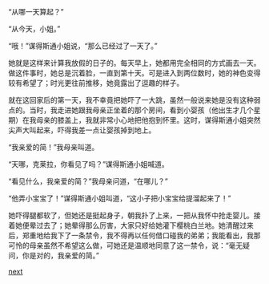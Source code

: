 
“从哪一天算起？”

“从今天，小姐。”

“哦！”谋得斯通小姐说，“那么已经过了一天了。”

她就是这样来计算我放假的日子的。每天早上，她都用完全相同的方式画去一天。做这件事时，她总是沉着脸，一直到第十天。可是进入到两位数时，她的神色变得较有希望了；时光更往前推移，她竟露出了逗趣的样子。

就在这回家后的第一天，我不幸竟把她吓了一大跳，虽然一般说来她是没有这种弱点的。当时，我走进她跟我母亲正坐着的那个房间，看到小婴孩（他出生才几个星期）在我母亲的膝盖上，我就非常小心地把他抱到怀里。这时，谋得斯通小姐突然尖声大叫起来，吓得我差一点让婴孩掉到地上。

“我亲爱的简！”我母亲叫道。

“天哪，克莱拉，你看见了吗？”谋得斯通小姐喊道。

“看见什么，我亲爱的简？”我母亲问道，“在哪儿？”

“他弄小宝宝了！”谋得斯通小姐叫道，“这小子把小宝宝给提溜起来了！”

她吓得腿都软了，但她还是挺起身子，朝我扑了上来，一把从我怀中抢走婴儿。接着她便晕过去了；她晕得那么厉害，大家只好给她灌下樱桃白兰地。她清醒过来后，郑重地给我下了一条禁令，我不得再以任何借口碰我的弟弟；我能看出，我那可怜的母亲虽然不希望这么做，可她还是温顺地同意了这一禁令，说：“毫无疑问，你是对的，我亲爱的简。”

[next](page117.md)